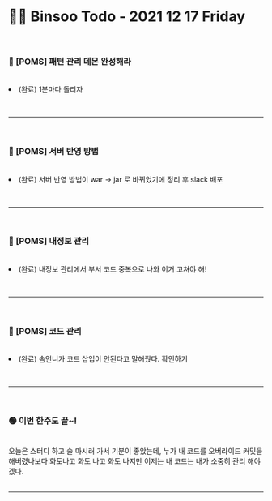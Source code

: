 <br/><br/>

# 👩‍💻 Binsoo Todo - 2021 12 17 Friday

<br/>

### 🔸 [POMS] 패턴 관리 데몬 완성해라

<br/>
<li> 
   (완료)  1분마다 돌리자
</li>

<br><hr/><br>

### 🔸 [POMS] 서버 반영 방법

<br/>
<li> 
    (완료) 서버 반영 방법이 war -> jar 로 바뀌었기에 정리 후 slack 배포
</li>

<br><hr/><br>

### 🔸 [POMS] 내정보 관리

<br/>
<li> 
    (완료) 내정보 관리에서 부서 코드 중복으로 나와 이거 고쳐야 해!
</li>

<br><hr/><br>

### 🔸 [POMS] 코드 관리

<br/>
<li> 
   (완료) 솜언니가 코드 삽입이 안된다고 말해줬다. 확인하기
</li>

<br><hr/><br>

### 🟢  이번 한주도 끝~!
<br>
오늘은 스터디 하고 술 마시러 가서 기분이 좋았는데, 누가 내 코드를 오버라이드 커밋을 해버렸나보다 화도나고 화도 나고 화도 나지만 이제는 내 코드는 내가 소중히 관리 해야겠다.
<br> 
<br><hr/><br>
